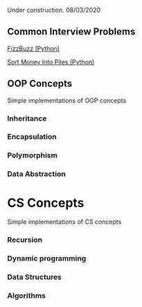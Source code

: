 Under construction. 08/03/2020

## Common Interview Problems
[FizzBuzz (Python)](https://github.com/SLAldridge/SAldridge/blob/main/FizzBuzz.py)

[Sort Money Into Piles (Python)](https://github.com/SLAldridge/SAldridge/blob/main/Money_Piles.py)

## OOP Concepts
Simple implementations of OOP concepts

### Inheritance
### Encapsulation
### Polymorphism
### Data Abstraction

# CS Concepts
Simple implementations of CS concepts

### Recursion

### Dynamic programming

### Data Structures

### Algorithms 
